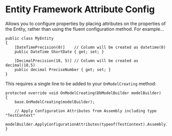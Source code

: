 Entity Framework Attribute Config
=================================

Allows you to configure properties by placing attributes on the properties of the Entity, rather than using the fluent configuration method.  For example...

    public class MyEntity 
    {
        [DateTimePrecision(0)]    // Column will be created as datetime(0)
        public DateTime ShortDate { get; set; }
        
        [DecimalPrecision(18, 5)] // Column will be created as decimal(18,5)
        public decimal PreciseNumber { get; set; }
    }
    
This requires a single line to be added to your `OnModelCreating` method:

    protected override void OnModelCreating(DbModelBuilder modelBuilder)
    {
        base.OnModelCreating(modelBuilder);
        
        // Apply Configuration Attributes from Assembly including type "TestContext"
        modelBuilder.ApplyConfigurationAttributes(typeof(TestContext).Assembly);
    }
